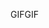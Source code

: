 <span data-ttu-id="1aec1-101">GIF</span><span class="sxs-lookup"><span data-stu-id="1aec1-101">GIF</span></span>